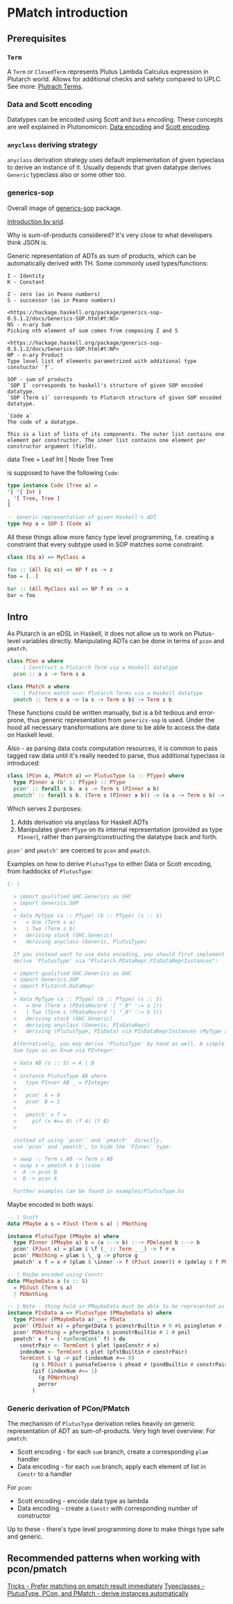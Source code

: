# PMatch introduction

## Prerequisites

### `Term`

A `Term` or `ClosedTerm` represents Plutus Lambda Calculus expression in Plutarch world.
Allows for additional checks and safety compared to UPLC.
See more: [Plutrach Terms](https://github.com/Plutonomicon/plutarch-plutus/blob/master/docs/Introduction/Plutarch%20Terms.md).

### Data and Scott encoding

Datatypes can be encoded using Scott and `Data` encoding.
These concepts are well explained in Plutonomicon:
[Data encoding](https://github.com/Plutonomicon/plutarch-plutus/blob/master/docs/Concepts/Data%20and%20Scott%20encoding.md#data-encoding)
and [Scott encoding](https://github.com/Plutonomicon/plutarch-plutus/blob/master/docs/Concepts/Data%20and%20Scott%20encoding.md#scott-encoding).

### `anyclass` deriving strategy

`anyclass` derivation strategy uses default implementation of given typeclass to derive an instance of it.
Usually depends that given datatype derives `Generic` typeclass also or some other too.

### generics-sop

Overall image of [generics-sop](https://github.com/well-typed/generics-sop) package.

[Introduction by srid](https://github.com/srid/generics-sop-examples/blob/master/doc/draft.md).

Why is sum-of-products considered? It's very close to what developers think JSON is.

Generic representation of ADTs as sum of products, which can be automatically derived with TH.
Some commonly used types/functions:

```
I - Identity
K - Constant

Z - zero (as in Peano numbers)
S - successor (as in Peano numbers)

<https://hackage.haskell.org/package/generics-sop-0.5.1.2/docs/Generics-SOP.html#t:NS>
NS - n-ary Sum
Picking nth element of sum comes from composing Z and S

<https://hackage.haskell.org/package/generics-sop-0.5.1.2/docs/Generics-SOP.html#t:NP>
NP - n-ary Product
Type level list of elements parametrized with additional type constuctor `f`.

SOP - sum of products
`SOP I` corresponds to haskell's structure of given SOP encoded datatype.
`SOP (Term s)` corresponds to Plutarch structure of given SOP encoded datatype.

`Code a`
The code of a datatype.

This is a list of lists of its components. The outer list contains one element per constructor. The inner list contains one element per constructor argument (field).
```

data Tree = Leaf Int | Node Tree Tree

is supposed to have the following `Code`:

```haskell
type instance Code (Tree a) =
'[ '[ Int ]
, '[ Tree, Tree ]
]
```

```haskell
-- Generic representation of given Haskell's ADT
type Rep a = SOP I (Code a)
```

All these things allow more fancy type level programming, f.e. creating a constraint that every subtype used in SOP matches some constraint:

```haskell
class (Eq a) => MyClass a

foo :: (All Eq xs) => NP f xs -> z
foo = [..]

bar :: (All MyClass xs) => NP f xs -> x
bar = foo

```

## Intro

As Plutarch is an eDSL in Haskell, it does not allow us to work on Plutus-level variables directly.
Manipulating ADTs can be done in terms of `pcon` and `pmatch`.

```haskell
class PCon a where
  -- | Construct a Plutarch Term via a Haskell datatype
  pcon :: a s -> Term s a

class PMatch a where
  -- | Pattern match over Plutarch Terms via a Haskell datatype
  pmatch :: Term s a -> (a s -> Term s b) -> Term s b

```

These functions could be written manually, but is a bit tedious and error-prone, thus generic representation from `generics-sop` is used.
Under the hood all necessary transformations are done to be able to access the data on Haskell level.

Also - as parsing data costs computation resources, it is common to pass tagged raw data until it's really needed to parse, thus additional typeclass is introduced:

```haskell
class (PCon a, PMatch a) => PlutusType (a :: PType) where
  type PInner a (b' :: PType) :: PType
  pcon' :: forall s b. a s -> Term s (PInner a b)
  pmatch' :: forall s b. (Term s (PInner a b)) -> (a s -> Term s b) -> Term s b
```

Which serves 2 purposes:

1. Adds derivation via anyclass for Haskell ADTs
2. Manipulates given `PType` on its internal representation (provided as type `PInner`), rather than parsing/constructing the datatype back and forth.

`pcon'` and `pmatch'` are coerced to `pcon` and `pmatch`.

Examples on how to derive `PlutusType` to either Data or Scott encoding, from haddocks of `PlutusType`:

```haskell
{- |

  > import qualified GHC.Generics as GHC
  > import Generics.SOP
  >
  > data MyType (a :: PType) (b :: PType) (s :: S)
  >   = One (Term s a)
  >   | Two (Term s b)
  >   deriving stock (GHC.Generic)
  >   deriving anyclass (Generic, PlutusType)

  If you instead want to use data encoding, you should first implement "Plutarch.PDataRepr.PIsDataRepr", and then
  derive 'PlutusType' via "Plutarch.PDataRepr.PIsDataReprInstances":

  > import qualified GHC.Generics as GHC
  > import Generics.SOP
  > import Plutarch.DataRepr
  >
  > data MyType (a :: PType) (b :: PType) (s :: S)
  >   = One (Term s (PDataRecord '[ "_0" ':= a ]))
  >   | Two (Term s (PDataRecord '[ "_0" ':= b ]))
  >   deriving stock (GHC.Generic)
  >   deriving anyclass (Generic, PIsDataRepr)
  >   deriving (PlutusType, PIsData) via PIsDataReprInstances (MyType a b)

  Alternatively, you may derive 'PlutusType' by hand as well. A simple example, encoding a
  Sum type as an Enum via PInteger:

  > data AB (s :: S) = A | B
  >
  > instance PlutusType AB where
  >   type PInner AB _ = PInteger
  >
  >   pcon' A = 0
  >   pcon' B = 1
  >
  >   pmatch' x f =
  >     pif (x #== 0) (f A) (f B)
  >

  instead of using `pcon'` and `pmatch'` directly,
  use 'pcon' and 'pmatch', to hide the `PInner` type:

  > swap :: Term s AB -> Term s AB
  > swap x = pmatch x $ \\case
  >  A -> pcon B
  >  B -> pcon A

  Further examples can be found in examples/PlutusType.hs

```

Maybe encoded in both ways:

```haskell
-- | Scott
data PMaybe a s = PJust (Term s a) | PNothing

instance PlutusType (PMaybe a) where
  type PInner (PMaybe a) b = (a :--> b) :--> PDelayed b :--> b
  pcon' (PJust x) = plam $ \f (_ :: Term _ _) -> f # x
  pcon' PNothing = plam $ \_ g -> pforce g
  pmatch' x f = x # (plam $ \inner -> f (PJust inner)) # (pdelay $ f PNothing)

-- | Maybe encoded using Constr
data PMaybeData a (s :: S)
  = PDJust (Term s a)
  | PDNothing

-- | Note - thing hold in PMaybeData must be able to be represented as Data too, not needed in case of Scott version
instance PIsData a => PlutusType (PMaybeData a) where
  type PInner (PMaybeData a) _ = PData
  pcon' (PDJust x) = pforgetData $ pconstrBuiltin # 0 #$ psingleton # (pforgetData (pdata x))
  pcon' PDNothing = pforgetData $ pconstrBuiltin # 1 # pnil
  pmatch' x f = (`runTermCont` f) $ do
    constrPair <- TermCont $ plet (pasConstr # x)
    indexNum <- TermCont $ plet (pfstBuiltin # constrPair)
    TermCont $ \g -> pif (indexNum #== 0)
        (g $ PDJust $ punsafeCoerce $ phead # (psndBuiltin # constrPair))
        (pif (indexNum #== 1)
          (g PDNothing)
          perror
        )

```

### Generic derivation of PCon/PMatch

The mechanism of `PlutusType` derivation relies heavily on generic representation of ADT as sum-of-products.
Very high level overview:
For `pmatch`:

- Scott encoding - for each `sum` branch, create a corresponding `plam` handler
- Data encoding - for each `sum` branch, apply each element of list in `Constr` to a handler

For `pcon`:

- Scott encoding - encode data type as lambda
- Data encoding - create a `Constr` with corresponding number of constructor

Up to these - there's type level programming done to make things type safe and generic.

## Recommended patterns when working with pcon/pmatch

[Tricks - Prefer matching on pmatch result immediately](https://github.com/Plutonomicon/plutarch/blob/master/docs/Tricks/Prefer%20matching%20on%20pmatch%20result%20immediately.md)
[Typeclasses - PlutusType, PCon, and PMatch - derive instances automatically](https://github.com/Plutonomicon/plutarch/blob/master/docs/Typeclasses/PlutusType,%20PCon,%20and%20PMatch.md)
